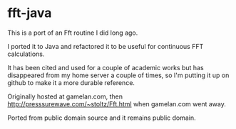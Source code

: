 fft-java
========

This is a port of an Fft routine I did long ago.

I ported it to Java and refactored it to be useful for continuous FFT
calculations.

It has been cited and used for a couple of academic works but has disappeared from my home server a couple of times, so I'm putting it up on github to make it a more durable reference.

Originally hosted at gamelan.com, then http://presssurewave.com/~stoltz/Fft.html when gamelan.com went away.

Ported from public domain source and it remains public domain.
